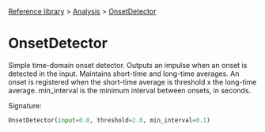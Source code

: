 [Reference library](../index.md) > [Analysis](index.md) > [OnsetDetector](onsetdetector.md)

# OnsetDetector

Simple time-domain onset detector. Outputs an impulse when an onset is detected in the input. Maintains short-time and long-time averages. An onset is registered when the short-time average is threshold x the long-time average. min_interval is the minimum interval between onsets, in seconds.

Signature:
```python
OnsetDetector(input=0.0, threshold=2.0, min_interval=0.1)
```
